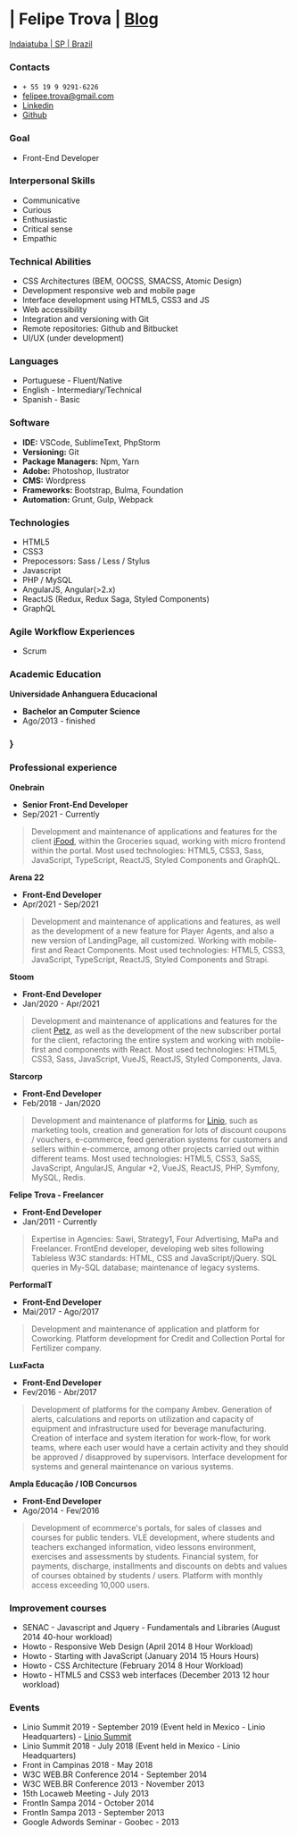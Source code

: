 # | Felipe Trova | [Blog](http://felipetrova.github.io/) #
[Indaiatuba | SP | Brazil](https://goo.gl/maps/TMGJSgDYEVCoyBtG6)

### Contacts ### 
* `+ 55 19 9 9291-6226`
* felipee.trova@gmail.com 
* [Linkedin](https://www.linkedin.com/in/felipetrova/)
* [Github](https://github.com/felipetrova)

### Goal ###
* Front-End Developer

### Interpersonal Skills ###
* Communicative
* Curious
* Enthusiastic
* Critical sense
* Empathic

### Technical Abilities ###
* CSS Architectures (BEM, OOCSS, SMACSS, Atomic Design)
* Development responsive web and mobile page
* Interface development using HTML5, CSS3 and JS
* Web accessibility
* Integration and versioning with Git
* Remote repositories: Github and Bitbucket
* UI/UX (under development)

### Languages ### 
* Portuguese - Fluent/Native
* English - Intermediary/Technical
* Spanish - Basic

### Software ###
* **IDE:** VSCode, SublimeText, PhpStorm
* **Versioning:** Git
* **Package Managers:** Npm, Yarn
* **Adobe:** Photoshop, Ilustrator
* **CMS:** Wordpress
* **Frameworks:** Bootstrap, Bulma, Foundation
* **Automation:** Grunt, Gulp, Webpack

### Technologies ###
* HTML5
* CSS3
* Prepocessors: Sass / Less / Stylus
* Javascript
* PHP / MySQL
* AngularJS, Angular(>2.x)
* ReactJS (Redux, Redux Saga, Styled Components)
* GraphQL

### Agile Workflow Experiences ### 
* Scrum

### Academic Education ###
**Universidade Anhanguera Educacional**
* **Bachelor an Computer Science**
* Ago/2013 - finished
### } ###

### Professional experience ###
**Onebrain**
* **Senior Front-End Developer**
* Sep/2021 - Currently
> Development and maintenance of applications and features for the client [iFood](https://www.ifood.com.br/), within the Groceries squad, working with micro frontend within the portal. Most used technologies: HTML5, CSS3, Sass, JavaScript, TypeScript, ReactJS, Styled Components and GraphQL.

**Arena 22**
* **Front-End Developer**
* Apr/2021 - Sep/2021
> Development and maintenance of applications and features, as well as the development of a new feature for Player Agents, and also a new version of LandingPage, all customized. Working with mobile-first and React Components. Most used technologies: HTML5, CSS3, JavaScript, TypeScript, ReactJS, Styled Components and Strapi.

**Stoom**
* **Front-End Developer**
* Jan/2020 - Apr/2021
> Development and maintenance of applications and features for the client [Petz](https://www.petz.com.br/), as well as the development of the new subscriber portal for the client, refactoring the entire system and working with mobile-first and components with React. Most used technologies: HTML5, CSS3, Sass, JavaScript, VueJS, ReactJS, Styled Components, Java.

**Starcorp**
* **Front-End Developer**
* Feb/2018 - Jan/2020
> Development and maintenance of platforms for [Linio](http://www.linio.com), such as marketing tools, creation and generation for lots of discount coupons / vouchers, e-commerce, feed generation systems for customers and sellers within e-commerce, among other projects carried out within different teams. Most used technologies: HTML5, CSS3, SaSS, JavaScript, AngularJS, Angular +2, VueJS, ReactJS, PHP, Symfony, MySQL, Redis.

**Felipe Trova - Freelancer**
* **Front-End Developer**
* Jan/2011 - Currently
> Expertise in Agencies: Sawi, Strategy1, Four Advertising, MaPa and Freelancer.
FrontEnd developer, developing web sites following Tableless W3C standards: HTML, CSS and JavaScript/jQuery. SQL queries in My-SQL database; maintenance of legacy systems.

**PerformaIT**
* **Front-End Developer**
* Mai/2017 - Ago/2017
> Development and maintenance of application and platform for Coworking. Platform development for Credit and Collection Portal for Fertilizer company.

**LuxFacta**
* **Front-End Developer**
* Fev/2016 - Abr/2017
> Development of platforms for the company Ambev. Generation of alerts, calculations and reports on utilization and capacity of equipment and infrastructure used for beverage manufacturing. Creation of interface and system iteration for work-flow, for work teams, where each user would have a certain activity and they should be approved / disapproved by supervisors. Interface development for systems and general maintenance on various systems.

**Ampla Educação / IOB Concursos**
* **Front-End Developer**
* Ago/2014 - Fev/2016
> Development of ecommerce's portals, for sales of classes and courses for public tenders. VLE development, where students and teachers exchanged information, video lessons environment, exercises and assessments by students. Financial system, for payments, discharge, installments and discounts on debts and values of courses obtained by students / users. Platform with monthly access exceeding 10,000 users.

### Improvement courses ###
* SENAC - Javascript and Jquery - Fundamentals and Libraries (August 2014 40-hour workload)
* Howto - Responsive Web Design (April 2014 8 Hour Workload)
* Howto - Starting with JavaScript (January 2014 15 Hours Hours)
* Howto - CSS Architecture (February 2014 8 Hour Workload)
* Howto - HTML5 and CSS3 web interfaces (December 2013 12 hour workload)

### Events ###
* Linio Summit 2019 - September 2019 (Event held in Mexico - Linio Headquarters) - [Linio Summit](https://summit.linio.com)
* Linio Summit 2018 - July 2018 (Event held in Mexico - Linio Headquarters)
* Front in Campinas 2018 - May 2018
* W3C WEB.BR Conference 2014 - September 2014
* W3C WEB.BR Conference 2013 - November 2013
* 15th Locaweb Meeting - July 2013
* FrontIn Sampa 2014 - October 2014
* FrontIn Sampa 2013 - September 2013
* Google Adwords Seminar - Goobec - 2013
